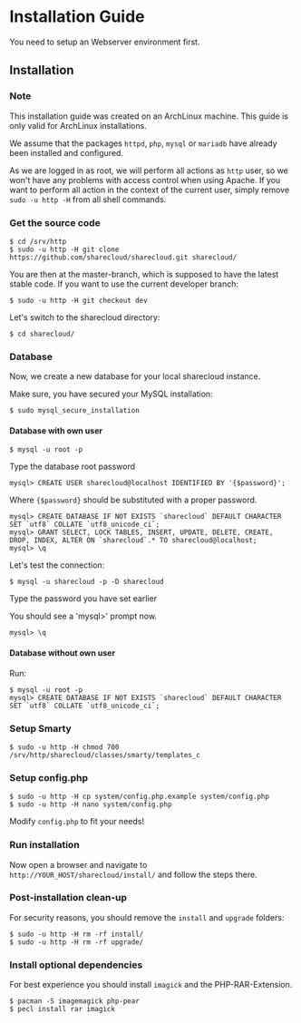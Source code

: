 # Installation Guide

You need to setup an Webserver environment first. 

## Installation

### Note
This installation guide was created on an ArchLinux machine. This guide is only valid for ArchLinux installations.

We assume that the packages `httpd`, `php`, `mysql` or `mariadb` have already been installed and configured.

As we are logged in as root, we will perform all actions as `http` user, so we won't have any problems
with access control when using Apache. If you want to perform all action in the context of the current
user, simply remove `sudo -u http -H` from all shell commands.

### Get the source code

	$ cd /srv/http
	$ sudo -u http -H git clone https://github.com/sharecloud/sharecloud.git sharecloud/
	
You are then at the master-branch, which is supposed to have the latest stable code. If you want to use
the current developer branch:

	$ sudo -u http -H git checkout dev
	
Let's switch to the sharecloud directory:

	$ cd sharecloud/
	
### Database
Now, we create a new database for your local sharecloud instance.

Make sure, you have secured your MySQL installation:

	$ sudo mysql_secure_installation

#### Database with own user

	$ mysql -u root -p
	
Type the database root password
	
	mysql> CREATE USER sharecloud@localhost IDENTIFIED BY '{$password}';

Where `{$password}` should be substituted with a proper password.

	mysql> CREATE DATABASE IF NOT EXISTS `sharecloud` DEFAULT CHARACTER SET `utf8` COLLATE `utf8_unicode_ci`;
	mysql> GRANT SELECT, LOCK TABLES, INSERT, UPDATE, DELETE, CREATE, DROP, INDEX, ALTER ON `sharecloud`.* TO sharecloud@localhost;
	mysql> \q

	
Let's test the connection:

	$ mysql -u sharecloud -p -D sharecloud
	
Type the password you have set earlier

You should see a 'mysql>' prompt now.

	mysql> \q

#### Database without own user
Run:

	$ mysql -u root -p
	mysql> CREATE DATABASE IF NOT EXISTS `sharecloud` DEFAULT CHARACTER SET `utf8` COLLATE `utf8_unicode_ci`;

### Setup Smarty

	$ sudo -u http -H chmod 700 /srv/http/sharecloud/classes/smarty/templates_c
	
### Setup config.php

	$ sudo -u http -H cp system/config.php.example system/config.php
	$ sudo -u http -H nano system/config.php

Modify `config.php` to fit your needs!

### Run installation
Now open a browser and navigate to `http://YOUR_HOST/sharecloud/install/` and follow the steps there.

### Post-installation clean-up
For security reasons, you should remove the `install` and `upgrade` folders:

	$ sudo -u http -H rm -rf install/
	$ sudo -u http -H rm -rf upgrade/

### Install optional dependencies

For best experience you should install `imagick` and the PHP-RAR-Extension.

	$ pacman -S imagemagick php-pear
	$ pecl install rar imagick
